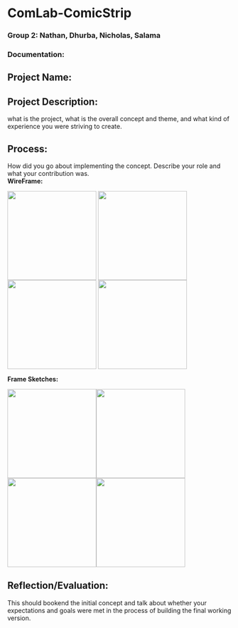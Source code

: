 # ComLab-ComicStrip
### Group 2: Nathan, Dhurba, Nicholas, Salama

### Documentation:

## Project Name:

## Project Description:
what is the project, what is the overall concept and theme, and what kind of experience you were striving to create.

## Process:
How did you go about implementing the concept. Describe your role and what your contribution was.  
**WireFrame:**

<img src="https://github.com/dktpt44/ComLab-ComicStrip/blob/main/Wireframe1.JPG" width=200 align=center>
<img src="https://github.com/dktpt44/ComLab-ComicStrip/blob/main/Wireframe2.JPG" width=200 align=center>
<img src="https://github.com/dktpt44/ComLab-ComicStrip/blob/main/Wireframe3.JPG" width=200 align=center>
<img src="https://github.com/dktpt44/ComLab-ComicStrip/blob/main/Wireframe4.JPG" width=200 align=center>


**Frame Sketches:**

<img src="https://github.com/dktpt44/ComLab-ComicStrip/blob/main/Sketch1.PNG" width=200 align=center><img src="https://github.com/dktpt44/ComLab-ComicStrip/blob/main/Sketch2.PNG" width=200 align=center><img src="https://github.com/dktpt44/ComLab-ComicStrip/blob/main/Sketch3.PNG" width=200 align=center><img src="https://github.com/dktpt44/ComLab-ComicStrip/blob/main/Sketch4.png" width=200 align=center>

## Reflection/Evaluation:
This should bookend the initial concept and talk about whether your expectations and goals were met in the process of building the final working version.
